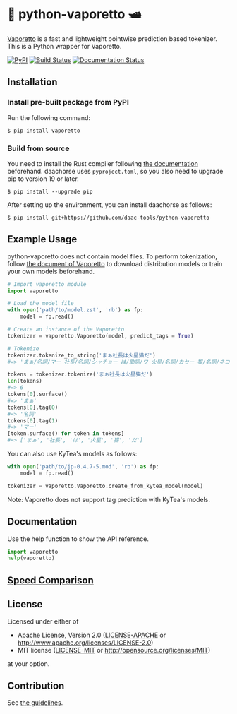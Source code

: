 # 🐍 python-vaporetto 🛥

[Vaporetto](https://github.com/daac-tools/vaporetto) is a fast and lightweight pointwise prediction based tokenizer.
This is a Python wrapper for Vaporetto.

[![PyPI](https://img.shields.io/pypi/v/vaporetto)](https://pypi.org/project/vaporetto/)
[![Build Status](https://github.com/daac-tools/python-vaporetto/actions/workflows/CI.yml/badge.svg)](https://github.com/daac-tools/python-vaporetto/actions)
[![Documentation Status](https://readthedocs.org/projects/python-vaporetto/badge/?version=latest)](https://python-vaporetto.readthedocs.io/en/latest/?badge=latest)

## Installation

### Install pre-built package from PyPI

Run the following command:

```
$ pip install vaporetto
```

### Build from source

You need to install the Rust compiler following [the documentation](https://www.rust-lang.org/tools/install) beforehand.
daachorse uses `pyproject.toml`, so you also need to upgrade pip to version 19 or later.

```
$ pip install --upgrade pip
```

After setting up the environment, you can install daachorse as follows:

```
$ pip install git+https://github.com/daac-tools/python-vaporetto
```

## Example Usage

python-vaporetto does not contain model files.
To perform tokenization, follow [the document of Vaporetto](https://github.com/daac-tools/vaporetto) to download distribution models or train your own models beforehand.

```python
# Import vaporetto module
import vaporetto

# Load the model file
with open('path/to/model.zst', 'rb') as fp:
    model = fp.read()

# Create an instance of the Vaporetto
tokenizer = vaporetto.Vaporetto(model, predict_tags = True)

# Tokenize
tokenizer.tokenize_to_string('まぁ社長は火星猫だ')
#=> 'まぁ/名詞/マー 社長/名詞/シャチョー は/助詞/ワ 火星/名詞/カセー 猫/名詞/ネコ だ/助動詞/ダ'

tokens = tokenizer.tokenize('まぁ社長は火星猫だ')
len(tokens)
#=> 6
tokens[0].surface()
#=> 'まぁ'
tokens[0].tag(0)
#=> '名詞'
tokens[0].tag(1)
#=> 'マー'
[token.surface() for token in tokens]
#=> ['まぁ', '社長', 'は', '火星', '猫', 'だ']
```

You can also use KyTea's models as follows:

```python
with open('path/to/jp-0.4.7-5.mod', 'rb') as fp:
    model = fp.read()

tokenizer = vaporetto.Vaporetto.create_from_kytea_model(model)
```

Note: Vaporetto does not support tag prediction with KyTea's models.

## Documentation

Use the help function to show the API reference.

```python
import vaporetto
help(vaporetto)
```

## [Speed Comparison](https://github.com/daac-tools/python-vaporetto/wiki/Speed-Comparison)

## License

Licensed under either of

 * Apache License, Version 2.0
   ([LICENSE-APACHE](LICENSE-APACHE) or http://www.apache.org/licenses/LICENSE-2.0)
 * MIT license
   ([LICENSE-MIT](LICENSE-MIT) or http://opensource.org/licenses/MIT)

at your option.

## Contribution

See [the guidelines](./CONTRIBUTING.md).

